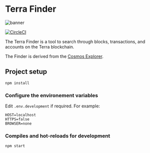 # Terra Finder

![banner](./terra-finder.png)

[![CircleCI](https://circleci.com/gh/terra-project/finder.svg?style=svg)](https://circleci.com/gh/terra-project/finder)

The Terra Finder is a tool to search through blocks, transactions, and accounts on the Terra blockchain.

The Finder is derived from the [Cosmos Explorer](https://github.com/cosmos/explorer).

## Project setup
```
npm install
```

### Configure the environement variables

Edit `.env.development` if required. For example:
```
HOST=localhost
HTTPS=false
BROWSER=none     
```

### Compiles and hot-reloads for development
```
npm start
```
